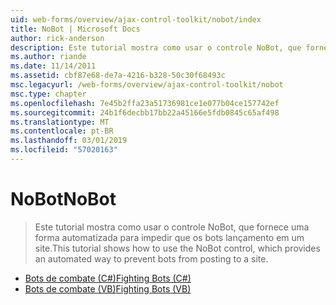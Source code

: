 ```yaml
---
uid: web-forms/overview/ajax-control-toolkit/nobot/index
title: NoBot | Microsoft Docs
author: rick-anderson
description: Este tutorial mostra como usar o controle NoBot, que fornece uma forma automatizada para impedir que os bots lançamento em um site.
ms.author: riande
ms.date: 11/14/2011
ms.assetid: cbf87e68-de7a-4216-b328-50c30f68493c
msc.legacyurl: /web-forms/overview/ajax-control-toolkit/nobot
msc.type: chapter
ms.openlocfilehash: 7e45b2ffa23a51736981ce1e077b04ce157742ef
ms.sourcegitcommit: 24b1f6decbb17bb22a45166e5fdb0845c65af498
ms.translationtype: MT
ms.contentlocale: pt-BR
ms.lasthandoff: 03/01/2019
ms.locfileid: "57020163"
---
```

<a name="nobot"></a><span data-ttu-id="85b6b-103">NoBot</span><span class="sxs-lookup"><span data-stu-id="85b6b-103">NoBot</span></span>
====================
> <span data-ttu-id="85b6b-104">Este tutorial mostra como usar o controle NoBot, que fornece uma forma automatizada para impedir que os bots lançamento em um site.</span><span class="sxs-lookup"><span data-stu-id="85b6b-104">This tutorial shows how to use the NoBot control, which provides an automated way to prevent bots from posting to a site.</span></span>


- [<span data-ttu-id="85b6b-105">Bots de combate (C#)</span><span class="sxs-lookup"><span data-stu-id="85b6b-105">Fighting Bots (C#)</span></span>](fighting-bots-cs.md)
- [<span data-ttu-id="85b6b-106">Bots de combate (VB)</span><span class="sxs-lookup"><span data-stu-id="85b6b-106">Fighting Bots (VB)</span></span>](fighting-bots-vb.md)

